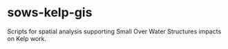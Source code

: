 # sows-kelp-gis
Scripts for spatial analysis supporting Small Over Water Structures impacts on Kelp work.

